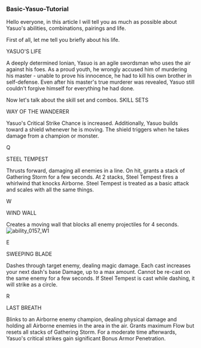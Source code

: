 ### Basic-Yasuo-Tutorial

Hello everyone, in this article I will tell you as much as possible about Yasuo's abilities, combinations, pairings and life.

First of all, let me tell you briefly about his life.


YASUO'S LIFE 


A deeply determined Ionian, Yasuo is an agile swordsman who uses the air against his foes. As a proud youth, he wrongly accused him of murdering his master - unable to prove his innocence, he had to kill his own brother in self-defense. Even after his master's true murderer was revealed, Yasuo still couldn't forgive himself for everything he had done.

Now let's talk about the skill set and combos.
SKILL SETS

WAY OF THE WANDERER


Yasuo's Critical Strike Chance is increased. Additionally, Yasuo builds toward a shield whenever he is moving. The shield triggers when he takes damage from a champion or monster. 


Q


STEEL TEMPEST


Thrusts forward, damaging all enemies in a line. On hit, grants a stack of Gathering Storm for a few seconds. At 2 stacks, Steel Tempest fires a whirlwind that knocks Airborne. Steel Tempest is treated as a basic attack and scales with all the same things.

W


WIND WALL


Creates a moving wall that blocks all enemy projectiles for 4 seconds.
![ability_0157_W1](https://user-images.githubusercontent.com/69302135/126156838-cc9206a8-c009-411f-ae07-c244da1345d3.gif)

E


SWEEPING BLADE


Dashes through target enemy, dealing magic damage. Each cast increases your next dash's base Damage, up to a max amount. Cannot be re-cast on the same enemy for a few seconds. If Steel Tempest is cast while dashing, it will strike as a circle.

R


LAST BREATH


Blinks to an Airborne enemy champion, dealing physical damage and holding all Airborne enemies in the area in the air. Grants maximum Flow but resets all stacks of Gathering Storm. For a moderate time afterwards, Yasuo's critical strikes gain significant Bonus Armor Penetration.

